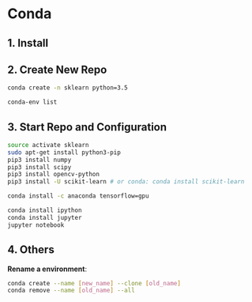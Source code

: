 # Conda

## 1. Install

## 2. Create New Repo

```bash
conda create -n sklearn python=3.5

conda-env list
```



## 3. Start Repo and Configuration

```bash
source activate sklearn
sudo apt-get install python3-pip
pip3 install numpy
pip3 install scipy
pip3 install opencv-python
pip3 install -U scikit-learn # or conda: conda install scikit-learn

conda install -c anaconda tensorflow=gpu

conda install ipython
conda install jupyter
jupyter notebook
```

## 4. Others

**Rename a environment**:

```bash
conda create --name [new_name] --clone [old_name]
conda remove --name [old_name] --all
```

